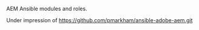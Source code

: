 AEM Ansible modules and roles.

Under impression of https://github.com/pmarkham/ansible-adobe-aem.git
